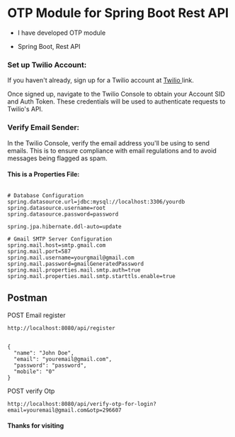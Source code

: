 # OTP Module for Spring Boot Rest API

<ul>
<li><p>I have developed OTP module</p></li>
<li><p>Spring Boot, Rest API</p></li>
</ul>

### Set up Twilio Account:

<p> If you haven't already, sign up for a Twilio account at <a href="https://www.twilio.com/" title="twilio">
Twilio </a> link. </p>
<p> Once signed up, navigate to the Twilio Console to obtain your Account SID and Auth Token. These credentials will be used to authenticate requests to Twilio's API. </p>

### Verify Email Sender:

<p> In the Twilio Console, verify the email address you'll be using to send emails. This is to ensure compliance with email regulations and to avoid messages being flagged as spam.</p>

#### <p>This is a Properties File:</p>

<pre><code>
# Database Configuration
spring.datasource.url=jdbc:mysql://localhost:3306/yourdb
spring.datasource.username=root
spring.datasource.password=password

spring.jpa.hibernate.ddl-auto=update

# Gmail SMTP Server Configuration
spring.mail.host=smtp.gmail.com
spring.mail.port=587
spring.mail.username=yourgmail@gmail.com
spring.mail.password=gmailGeneratedPassword
spring.mail.properties.mail.smtp.auth=true
spring.mail.properties.mail.smtp.starttls.enable=true
</code></pre>

## Postman

<p> POST Email register </p>

<pre><code>http://localhost:8080/api/register</code></pre>
<pre><code>
{
  "name": "John Doe",
  "email": "youremail@gmail.com",
  "password": "password",
  "mobile": "0"
}
</code></pre>

<p> POST verify Otp </p>

<pre><code>http://localhost:8080/api/verify-otp-for-login?email=youremail@gmail.com&otp=296607</code></pre>

#### Thanks for visiting
